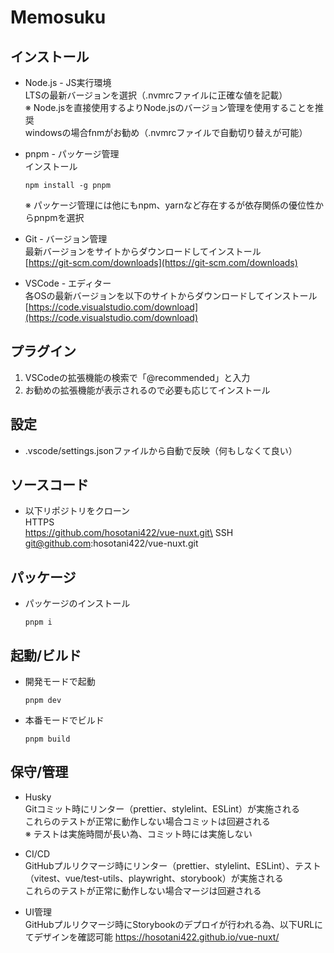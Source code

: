 # Memosuku

## インストール

- Node.js - JS実行環境\
  LTSの最新バージョンを選択（.nvmrcファイルに正確な値を記載）\
  ※ Node.jsを直接使用するよりNode.jsのバージョン管理を使用することを推奨\
  windowsの場合fnmがお勧め（.nvmrcファイルで自動切り替えが可能）

- pnpm - パッケージ管理\
  インストール

  ```
  npm install -g pnpm
  ```

  ※ パッケージ管理には他にもnpm、yarnなど存在するが依存関係の優位性からpnpmを選択

- Git - バージョン管理\
  最新バージョンをサイトからダウンロードしてインストール\
  [https://git-scm.com/downloads](https://git-scm.com/downloads)

- VSCode - エディター\
  各OSの最新バージョンを以下のサイトからダウンロードしてインストール\
  [https://code.visualstudio.com/download](https://code.visualstudio.com/download)

## プラグイン

1. VSCodeの拡張機能の検索で「@recommended」と入力
2. お勧めの拡張機能が表示されるので必要も応じてインストール

## 設定

- .vscode/settings.jsonファイルから自動で反映（何もしなくて良い）

## ソースコード

- 以下リポジトリをクローン\
  HTTPS\
  https://github.com/hosotani422/vue-nuxt.git\
  SSH\
  git@github.com:hosotani422/vue-nuxt.git

## パッケージ

- パッケージのインストール

  ```
  pnpm i
  ```

## 起動/ビルド

- 開発モードで起動

  ```
  pnpm dev
  ```

- 本番モードでビルド

  ```
  pnpm build
  ```

## 保守/管理

- Husky\
  Gitコミット時にリンター（prettier、stylelint、ESLint）が実施される\
  これらのテストが正常に動作しない場合コミットは回避される\
  ※ テストは実施時間が長い為、コミット時には実施しない

- CI/CD\
  GitHubプルリクマージ時にリンター（prettier、stylelint、ESLint）、テスト（vitest、vue/test-utils、playwright、storybook）が実施される\
  これらのテストが正常に動作しない場合マージは回避される

- UI管理\
  GitHubプルリクマージ時にStorybookのデプロイが行われる為、以下URLにてデザインを確認可能
  https://hosotani422.github.io/vue-nuxt/
